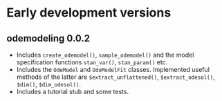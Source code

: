 # Early development versions

## odemodeling 0.0.2
  * Includes `create_odemodel()`, `sample_odemodel()` and the model
  specification functions `stan_var()`, `stan_param()` etc.
  * Includes the `OdeModel` and `OdeModelFit` classes. Implemented useful
  methods of the latter are `$extract_unflattened()`, `$extract_odesol()`,
  `$dim()`, `$dim_odesol()`.
  * Includes a tutorial stub and some tests.
